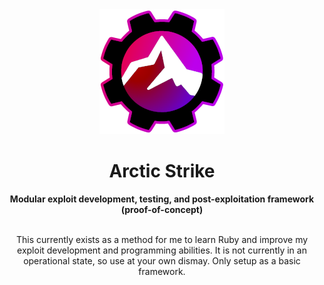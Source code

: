 <div align="center">
  <img src="resources/img/logo200x200.png" alt="ArcticStrike Logo">
  <h1>Arctic Strike</h1> <b>Modular exploit development, testing, and post-exploitation framework (proof-of-concept)</b>
  <br></br>
  <p>This currently exists as a method for me to learn Ruby and improve my exploit development and programming abilities. It is not currently in an operational state, so use at your own dismay. Only setup as a basic framework.</p>
</div>
